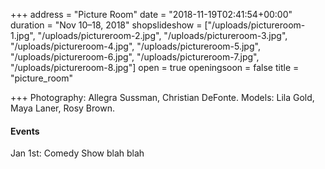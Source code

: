 +++
address = "Picture Room"
date = "2018-11-19T02:41:54+00:00"
duration = "Nov 10–18, 2018"
shopslideshow = ["/uploads/pictureroom-1.jpg", "/uploads/pictureroom-2.jpg", "/uploads/pictureroom-3.jpg", "/uploads/pictureroom-4.jpg", "/uploads/pictureroom-5.jpg", "/uploads/pictureroom-6.jpg", "/uploads/pictureroom-7.jpg", "/uploads/pictureroom-8.jpg"]
open = true
openingsoon = false
title = "picture_room"

+++
Photography: Allegra Sussman, Christian DeFonte. Models: Lila Gold, Maya Laner, Rosy Brown.

#### Events

Jan 1st: Comedy Show blah blah